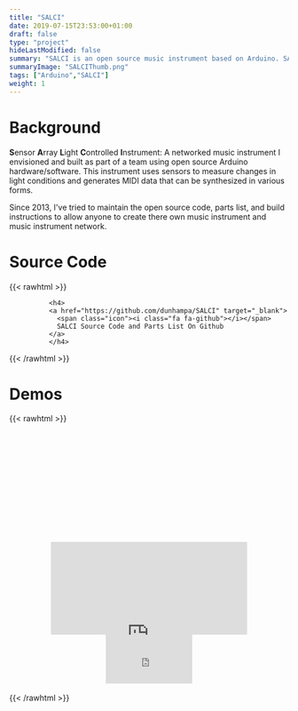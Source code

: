 ```yaml
---
title: "SALCI"
date: 2019-07-15T23:53:00+01:00
draft: false
type: "project"
hideLastModified: false
summary: "SALCI is an open source music instrument based on Arduino. SALCI uses a light sensor array to generate music.  A person may intentionally manipulate the light, creating shadows, to play the instrument"
summaryImage: "SALCIThumb.png"
tags: ["Arduino","SALCI"]
weight: 1
---
```


# Background

**S**ensor **A**rray **L**ight **C**ontrolled **I**nstrument:
A networked music instrument I envisioned and built as part of a team using open source Arduino hardware/software. This instrument uses sensors to measure changes in light conditions and generates MIDI data that can be synthesized in various forms.

Since 2013, I've tried to maintain the open source code, parts list, and build instructions to allow anyone to create there own music instrument and music instrument network. 


# Source Code


{{< rawhtml >}}
            
              <h4>
              <a href="https://github.com/dunhampa/SALCI" target="_blank">
                <span class="icon"><i class="fa fa-github"></i></span>
                SALCI Source Code and Parts List On Github
              </a>
              </h4>
         

{{< /rawhtml >}}

# Demos 
{{< rawhtml >}}

<div class="columns">
<div class="column is-2"></div>
<div class="column is-8">
<div style="position:relative;padding-top:56.25%;">
<iframe width="100%" height="100%" src="https://www.youtube.com/embed/x3eckIDz-VE" frameborder="0" allow="accelerometer; autoplay; gyroscope; picture-in-picture" allowfullscreen></iframe>
</div>

<div>&nbsp</div>

</div>

<div class="column is-2"></div>
</div>




<div class="columns">
<div class="column is-2"></div>
<div class="column is-8">
<div style="position:relative;padding-top:56.25%;">
  <iframe src="https://youtu.be/yWSs64QKAcg" frameborder="0" allowfullscreen
    style="position:absolute;top:0;left:0;width:100%;height:100%;"></iframe>
</div>

<div>&nbsp</div>

</div>

<div class="column is-2"></div>
</div>
{{< /rawhtml >}}